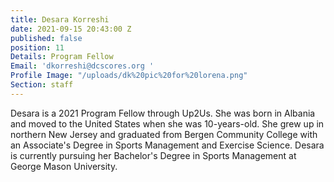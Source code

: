 ```yaml
---
title: Desara Korreshi
date: 2021-09-15 20:43:00 Z
published: false
position: 11
Details: Program Fellow
Email: 'dkorreshi@dcscores.org '
Profile Image: "/uploads/dk%20pic%20for%20lorena.png"
Section: staff
---
```


Desara is a 2021 Program Fellow through Up2Us. She was born in Albania and moved to the United States when she was 10-years-old. She grew up in northern New Jersey and graduated from Bergen Community College with an Associate's Degree in Sports Management and Exercise Science. Desara is currently pursuing her Bachelor's Degree in Sports Management at George Mason University.